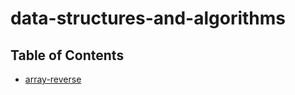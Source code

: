 # data-structures-and-algorithms

## Table of Contents

- [array-reverse](../master/data-structures-and-algorithms/challenges/arrayReverse/array-reverse.js)
